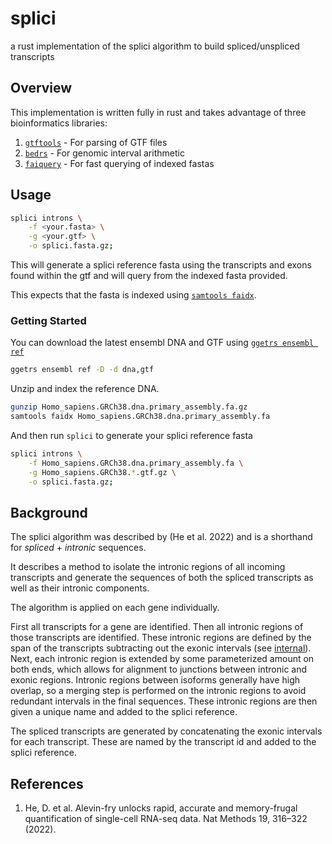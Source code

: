 # splici

a rust implementation of the splici algorithm to build spliced/unspliced transcripts

## Overview

This implementation is written fully in rust and takes advantage of three bioinformatics
libraries:

1. [`gtftools`](https://github.com/noamteyssier/gtftools/) - For parsing of GTF files
2. [`bedrs`](https://github.com/noamteyssier/bedrs) - For genomic interval arithmetic
3. [`faiquery`](https://github.com/noamteyssier/faiquery/) - For fast querying of indexed fastas

## Usage

```bash
splici introns \
    -f <your.fasta> \
    -g <your.gtf> \
    -o splici.fasta.gz;
```

This will generate a splici reference fasta using the transcripts and exons found
within the gtf and will query from the indexed fasta provided.

This expects that the fasta is indexed using [`samtools faidx`](http://www.htslib.org/doc/samtools-faidx.html).

### Getting Started

You can download the latest ensembl DNA and GTF using [`ggetrs ensembl ref`](https://noamteyssier.github.io/ggetrs/ensembl/ref.html)

```bash
ggetrs ensembl ref -D -d dna,gtf
```

Unzip and index the reference DNA.

```bash
gunzip Homo_sapiens.GRCh38.dna.primary_assembly.fa.gz 
samtools faidx Homo_sapiens.GRCh38.dna.primary_assembly.fa
```

And then run `splici` to generate your splici reference fasta

```bash
splici introns \
    -f Homo_sapiens.GRCh38.dna.primary_assembly.fa \
    -g Homo_sapiens.GRCh38.*.gtf.gz \
    -o splici.fasta.gz;
```

## Background

The splici algorithm was described by (He et al. 2022) and is a shorthand for
*spliced* + *intronic* sequences.

It describes a method to isolate the intronic regions of all incoming transcripts
and generate the sequences of both the spliced transcripts as well as their intronic
components.

The algorithm is applied on each gene individually.

First all transcripts for a gene are identified.
Then all intronic regions of those transcripts are identified.
These intronic regions are defined by the span of the transcripts
subtracting out the exonic intervals (see [internal](https://docs.rs/bedrs/latest/bedrs/traits/container/trait.Internal.html#method.internal)).
Next, each intronic region is extended by some parameterized amount
on both ends, which allows for alignment to junctions between intronic
and exonic regions.
Intronic regions between isoforms generally have high overlap, so a
merging step is performed on the intronic regions to avoid redundant
intervals in the final sequences.
These intronic regions are then given a unique name and added to the
splici reference.

The spliced transcripts are generated by concatenating the exonic intervals
for each transcript.
These are named by the transcript id and added to the splici reference.

## References

1. He, D. et al. Alevin-fry unlocks rapid, accurate and memory-frugal quantification of single-cell RNA-seq data. Nat Methods 19, 316–322 (2022).
